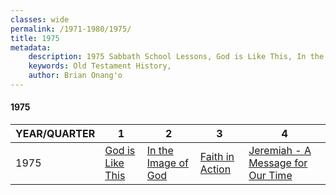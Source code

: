 ```yaml
---
classes: wide
permalink: /1971-1980/1975/
title: 1975
metadata:
    description: 1975 Sabbath School Lessons, God is Like This, In the Image of God, Faith in Action, Jeremiah - A Message for Our Time
    keywords: Old Testament History,
    author: Brian Onang'o
---
```


#### 1975

YEAR/QUARTER |   1  | 2| 3| 4
-------------|------------|---|--|---
1975   |  [God is Like This](/1971-1980/1975/quarter1) | [In the Image of God](/1971-1980/1975/quarter2) | [Faith in Action](/1971-1980/1975/quarter3) | [Jeremiah - A Message for Our Time](/1971-1980/1975/quarter4) |
 